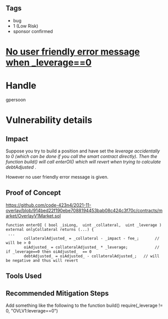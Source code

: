 ## Tags

- bug
- 1 (Low Risk)
- sponsor confirmed

# [No user friendly error message when _leverage==0](https://github.com/code-423n4/2021-11-overlay-findings/issues/71) 

# Handle

gpersoon


# Vulnerability details

## Impact
Suppose you try to build a position and have set the _leverage accidentally to 0  (which can be done if you call the smart contract directly).
Then the function build() will call enterOI() which will revert when trying to calculate debtAdjusted_ .

However no user friendly error message is given.

## Proof of Concept
https://github.com/code-423n4/2021-11-overlay/blob/914bed22f190ebe7088194453bab08c424c3f70c/contracts/market/OverlayV1Market.sol
```JS
function enterOI ( bool _isLong,  uint _collateral,  uint _leverage ) external onlyCollateral returns (...) {
 ...
        collateralAdjusted_ = _collateral - _impact - fee_;       // will be > 0
        oiAdjusted_ = collateralAdjusted_ * _leverage;            // if _leverage==0 then oiAdjusted_  == 0
        debtAdjusted_ = oiAdjusted_ - collateralAdjusted_;   // will be negative and thus will revert
```
   
## Tools Used

## Recommended Mitigation Steps
Add something like the following to the function build()
require(_leverage != 0, "OVLV1:leverage==0")

